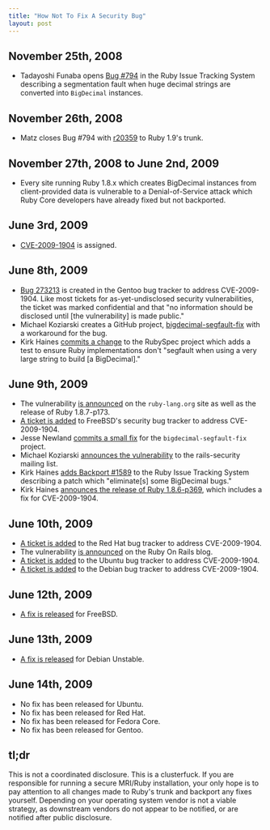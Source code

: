 ```yaml
--- 
title: "How Not To Fix A Security Bug"
layout: post
---
```


November 25th, 2008
-------------------

* Tadayoshi Funaba opens [Bug #794](http://redmine.ruby-lang.org/issues/show/794)
  in the Ruby Issue Tracking System describing a segmentation fault when huge 
  decimal strings are converted into `BigDecimal` instances.


November 26th, 2008
-------------------

* Matz closes Bug #794 with [r20359](http://redmine.ruby-lang.org/repositories/revision/ruby-19?rev=20359)
  to Ruby 1.9's trunk.


November 27th, 2008 to June 2nd, 2009
-------------------------------------

* Every site running Ruby 1.8.x which creates BigDecimal instances from
  client-provided data is vulnerable to a Denial-of-Service attack which Ruby
  Core developers have already fixed but not backported.


June 3rd, 2009
--------------

* [CVE-2009-1904](http://cve.mitre.org/cgi-bin/cvename.cgi?name=CVE-2009-1904)
  is assigned.


June 8th, 2009
--------------

* [Bug 273213](http://bugs.gentoo.org/show_bug.cgi?id=273213) is created in
  the Gentoo bug tracker to address CVE-2009-1904. Like most tickets for
  as-yet-undisclosed security vulnerabilities, the ticket was marked
  confidential and that "no information should be disclosed until [the 
  vulnerability] is made public."
* Michael Koziarski creates a GitHub project, [bigdecimal-segfault-fix](http://github.com/NZKoz/bigdecimal-segfault-fix/tree/master)
  with a workaround for the bug.
* Kirk Haines [commits a change](http://github.com/rubyspec/rubyspec/commit/95c0abbe07bf350f83d2454eb080b0bd315d59d4)
  to the RubySpec project which adds a test to ensure Ruby implementations 
  don't "segfault when using a very large string to build [a BigDecimal]."


June 9th, 2009
--------------

* The vulnerability [is announced](http://www.ruby-lang.org/en/news/2009/06/09/dos-vulnerability-in-bigdecimal/) on the `ruby-lang.org` site as well as the release of Ruby 1.8.7-p173.
* [A ticket is added](http://www.vuxml.org/freebsd/62e0fbe5-5798-11de-bb78-001cc0377035.html)
to FreeBSD's security bug tracker to address CVE-2009-1904.
* Jesse Newland [commits a small fix](http://github.com/NZKoz/bigdecimal-segfault-fix/commit/795c3a8f48c58ef54f00b4762da87bbf7893ec2a) for the `bigdecimal-segfault-fix` project.
* Michael Koziarski [announces the vulnerability](http://groups.google.com/group/rubyonrails-security/msg/fad60751e2b9b4f6?)
  to the rails-security mailing list.
* Kirk Haines [adds Backport #1589](http://redmine.ruby-lang.org/issues/show/1589)
  to the Ruby Issue Tracking System describing a patch which "eliminate[s] some
  BigDecimal bugs."
* Kirk Haines [announces the release of Ruby 1.8.6-p369](http://groups.google.com/group/comp.lang.ruby/browse_thread/thread/3106062ee1df078a/0625d1bd36da13db?lnk=raot&fwc=2), which includes a fix for CVE-2009-1904.


June 10th, 2009
---------------

* [A ticket is added](https://bugzilla.redhat.com/show_bug.cgi?id=504958) to
  the Red Hat bug tracker to address CVE-2009-1904.
* The vulnerability [is announced](http://weblog.rubyonrails.org/2009/6/10/dos-vulnerability-in-ruby/)
  on the Ruby On Rails blog.
* [A ticket is added](https://bugs.launchpad.net/ubuntu/+source/ruby1.8/+bug/385436) to
  the Ubuntu bug tracker to address CVE-2009-1904.
* [A ticket is added](http://bugs.debian.org/cgi-bin/bugreport.cgi?bug=532689)
  to the Debian bug tracker to address CVE-2009-1904.


June 12th, 2009
---------------

* [A fix is released](http://www.freshports.org/commit.php?category=lang&port=ruby18&files=yes&message_id=200906122244.n5CMiug0080745@repoman.freebsd.org) for FreeBSD.


June 13th, 2009
---------------

* [A fix is released](http://bugs.debian.org/cgi-bin/bugreport.cgi?bug=532689#20) for Debian Unstable.


June 14th, 2009
---------------

* No fix has been released for Ubuntu.
* No fix has been released for Red Hat.
* No fix has been released for Fedora Core.
* No fix has been released for Gentoo.


tl;dr
-----

This is not a coordinated disclosure. This is a clusterfuck. If you are 
responsible for running a secure MRI/Ruby installation, your only hope is to pay
attention to all changes made to Ruby's trunk and backport any fixes yourself.
Depending on your operating system vendor is not a viable strategy, as 
downstream vendors do not appear to be notified, or are notified after public
disclosure.
